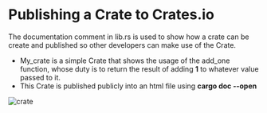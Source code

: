 # Publishing a Crate to Crates.io
The documentation comment in lib.rs is used to show how a crate can be create
and published so other developers can make use of the Crate.

* My_crate is a simple Crate that shows the usage of the add_one function, 
whose duty is to return the result of adding **1** to whatever value passed
to it.
* This Crate is published publicly into an html file using **cargo doc --open**

  
![crate](https://github.com/user-attachments/assets/9414dcc7-ddd0-465c-abc6-cfa64b97963e)
